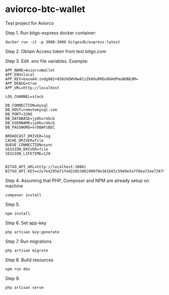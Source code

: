# aviorco-btc-wallet
Test project for Aviorco


Step 1. Run bitgo-express docker container: 

```
docker run -it -p 3080:3080 bitgosdk/express:latest
```

Step 2. Obtain Access token from test.bitgo.com 

Step 3. Edit .env file variables. Example: 

```
APP_NAME=AviorcoWallet
APP_ENV=local
APP_KEY=base64:indg082+8S6UVEWVHw8tzZk0OuRREe9GHdPmuNOBEdM=
APP_DEBUG=true
APP_URL=http://localhost

LOG_CHANNEL=stack

DB_CONNECTION=mysql
DB_HOST=remotemysql.com
DB_PORT=3306
DB_DATABASE=jyOkurUGcG
DB_USERNAME=jyOkurUGcG
DB_PASSWORD=nrDBAPzBEC

BROADCAST_DRIVER=log
CACHE_DRIVER=file
QUEUE_CONNECTION=sync
SESSION_DRIVER=file
SESSION_LIFETIME=120
 

BITGO_API_URL=http://localhost:3080/
BITGO_API_KEY=v2x7e4295b71fed22653062900f0e381b81c5949e5a7f8ea72ee72879b67d9016b1
```

Step 4. Assuming that PHP, Composer and NPM are already setup on machine
```
composer install
```

Step 5. 
```
npm install
```

Step 6. Set app-key
```
php artisan key:generate
```

Step 7. Run migrations
```
php artisan migrate
```

Step 8. Build resources
```
npm run dev
```

Step 9.
```
php artisan serve
```

